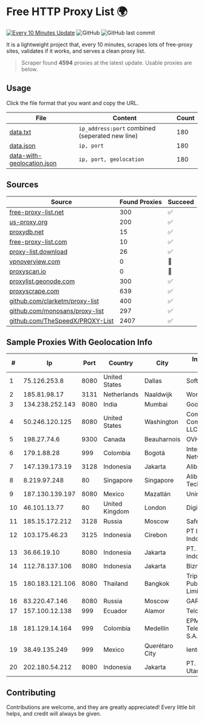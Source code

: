 
# Free HTTP Proxy List 🌍

[![Every 10 Minutes Update](https://github.com/mertguvencli/http-proxy-list/actions/workflows/main.yml/badge.svg?branch=main)](https://github.com/mertguvencli/http-proxy-list/actions/workflows/main.yml)
![GitHub](https://img.shields.io/github/license/mertguvencli/http-proxy-list)
![GitHub last commit](https://img.shields.io/github/last-commit/mertguvencli/http-proxy-list)

It is a lightweight project that, every 10 minutes, scrapes lots of free-proxy sites, validates if it works, and serves a clean proxy list.


> Scraper found **4594** proxies at the latest update. Usable proxies are below.

## Usage

Click the file format that you want and copy the URL.


|File|Content|Count|
|----|-------|-----|
|[data.txt](https://raw.githubusercontent.com/mertguvencli/http-proxy-list/main/proxy-list/data.txt)|`ip_address:port` combined (seperated new line)|180|
|[data.json](https://raw.githubusercontent.com/mertguvencli/http-proxy-list/main/proxy-list/data.json)|`ip, port`|180|
|[data-with-geolocation.json](https://raw.githubusercontent.com/mertguvencli/http-proxy-list/main/proxy-list/data-with-geolocation.json)|`ip, port, geolocation`|180|

## Sources

|Source|Found Proxies|Succeed|
|------|-------------|-------|
|[free-proxy-list.net](https://free-proxy-list.net)|300|✅|
|[us-proxy.org](https://www.us-proxy.org)|200|✅|
|[proxydb.net](http://proxydb.net)|15|✅|
|[free-proxy-list.com](https://free-proxy-list.com/?page=&port=&type%5B%5D=http&type%5B%5D=https&up_time=0&search=Search)|10|✅|
|[proxy-list.download](https://www.proxy-list.download/HTTP)|26|✅|
|[vpnoverview.com](https://vpnoverview.com/privacy/anonymous-browsing/free-proxy-servers)|0|🚫|
|[proxyscan.io](https://www.proxyscan.io)|0|🚫|
|[proxylist.geonode.com](https://proxylist.geonode.com/api/proxy-list?limit=300&page=1&sort_by=lastChecked&sort_type=desc&protocols=http,https)|300|✅|
|[proxyscrape.com](https://api.proxyscrape.com/v2/?request=displayproxies&protocol=http&timeout=10000&country=all&ssl=all&anonymity=all)|639|✅|
|[github.com/clarketm/proxy-list](https://raw.githubusercontent.com/clarketm/proxy-list/master/proxy-list-raw.txt)|400|✅|
|[github.com/monosans/proxy-list](https://raw.githubusercontent.com/monosans/proxy-list/main/proxies/http.txt)|297|✅|
|[github.com/TheSpeedX/PROXY-List](https://raw.githubusercontent.com/TheSpeedX/PROXY-List/master/http.txt)|2407|✅|


## Sample Proxies With Geolocation Info

|#|Ip|Port|Country|City|Internet Service Provider|
|-|--|----|-------|----|-------------------------|
|1|75.126.253.8|8080|United States|Dallas|SoftLayer|
|2|185.81.98.17|3131|Netherlands|Naaldwijk|WorldStream B.V.|
|3|134.238.252.143|8080|India|Mumbai|Google LLC|
|4|50.246.120.125|8080|United States|Washington|Comcast Cable Communications, LLC|
|5|198.27.74.6|9300|Canada|Beauharnois|OVH SAS|
|6|179.1.88.28|999|Colombia|Bogotá|InterNexa Global Network|
|7|147.139.173.19|3128|Indonesia|Jakarta|Alibaba.com LLC|
|8|8.219.97.248|80|Singapore|Singapore|Alibaba (US) Technology Co., Ltd.|
|9|187.130.139.197|8080|Mexico|Mazatlán|Uninet S.A. de C.V.|
|10|46.101.13.77|80|United Kingdom|London|DigitalOcean, LLC|
|11|185.15.172.212|3128|Russia|Moscow|SafeData LLC|
|12|103.175.46.23|3125|Indonesia|Cirebon|PT Internet Keluarga Indonesia|
|13|36.66.19.10|8080|Indonesia|Jakarta|PT. Telekomunikasi Indonesia|
|14|112.78.137.106|8080|Indonesia|Jakarta|Biznet Networks|
|15|180.183.121.106|8080|Thailand|Bangkok|Triple T Broadband Public Company Limited|
|16|83.220.47.146|8080|Russia|Moscow|GARS|
|17|157.100.12.138|999|Ecuador|Alamor|Telconet S.A|
|18|181.129.14.164|999|Colombia|Medellín|EPM Telecomunicaciones S.A. E.S.P.|
|19|38.49.135.249|999|Mexico|Querétaro City|Ientc S De RL De CV|
|20|202.180.54.212|8080|Indonesia|Jakarta|PT. Panca Dewata Utama|



## Contributing

Contributions are welcome, and they are greatly appreciated! Every
little bit helps, and credit will always be given.

